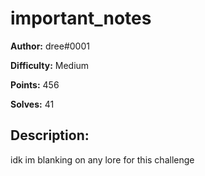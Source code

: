 # important_notes

**Author:** dree#0001

**Difficulty:** Medium

**Points:** 456

**Solves:** 41


## Description:

idk im blanking on any lore for this challenge